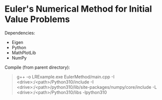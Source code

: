 # Euler's Numerical Method for Initial Value Problems
Dependencies:
 - Eigen
 - Python
 - MathPlotLib
 - NumPy
 
 Compile (from parent directory):
 > g++ -o LRExample.exe EulerMethod/main.cpp -I \<drive\>:/\<path\>/Python310/include -I \<drive\>:/\<path\>/python310/lib/site-packages/numpy/core/include -L \<drive\>:/\<path\>/Python310/libs -lpython310